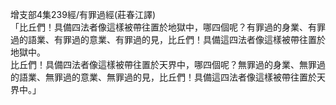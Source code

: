 增支部4集239經/有罪過經(莊春江譯)  
「比丘們！具備四法者像這樣被帶往置於地獄中，哪四個呢？有罪過的身業、有罪過的語業、有罪過的意業、有罪過的見，比丘們！具備這四法者像這樣被帶往置於地獄中。  
比丘們！具備四法者像這樣被帶往置於天界中，哪四個呢？無罪過的身業、無罪過的語業、無罪過的意業、無罪過的見，比丘們！具備這四法者像這樣被帶往置於天界中。」  
  
  
